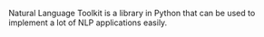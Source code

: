 Natural Language Toolkit is a library in Python that can be used to implement a lot of NLP applications easily.
